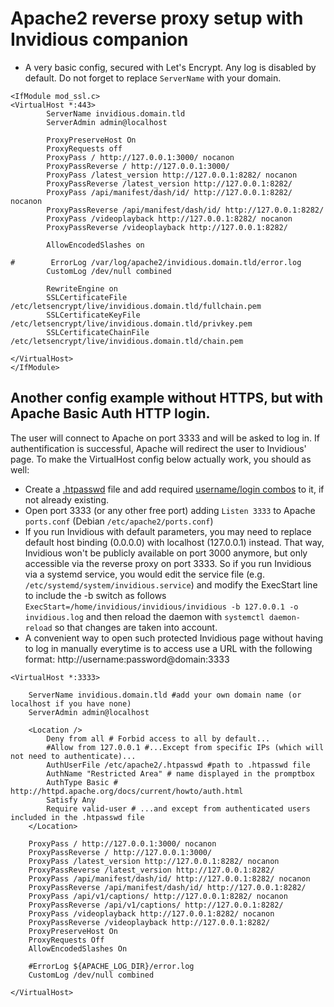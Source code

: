 # Apache2 reverse proxy setup with Invidious companion

- A very basic config, secured with Let's Encrypt. Any log is disabled by default. Do not forget to replace `ServerName` with your domain.

```
<IfModule mod_ssl.c>
<VirtualHost *:443>
        ServerName invidious.domain.tld
        ServerAdmin admin@localhost

        ProxyPreserveHost On
        ProxyRequests off
        ProxyPass / http://127.0.0.1:3000/ nocanon
        ProxyPassReverse / http://127.0.0.1:3000/
        ProxyPass /latest_version http://127.0.0.1:8282/ nocanon
        ProxyPassReverse /latest_version http://127.0.0.1:8282/
        ProxyPass /api/manifest/dash/id/ http://127.0.0.1:8282/ nocanon
        ProxyPassReverse /api/manifest/dash/id/ http://127.0.0.1:8282/
        ProxyPass /videoplayback http://127.0.0.1:8282/ nocanon
        ProxyPassReverse /videoplayback http://127.0.0.1:8282/

        AllowEncodedSlashes on

#        ErrorLog /var/log/apache2/invidious.domain.tld/error.log
        CustomLog /dev/null combined

        RewriteEngine on
        SSLCertificateFile /etc/letsencrypt/live/invidious.domain.tld/fullchain.pem
        SSLCertificateKeyFile /etc/letsencrypt/live/invidious.domain.tld/privkey.pem
        SSLCertificateChainFile /etc/letsencrypt/live/invidious.domain.tld/chain.pem

</VirtualHost>
</IfModule>
```

## Another config example without HTTPS, but with Apache Basic Auth HTTP login.


The user will connect to Apache on port 3333 and will be asked to log in. If authentification is successful, Apache will redirect the user to Invidious' page.
To make the VirtualHost config below actually work, you should as well:

  - Create a [.htpasswd](http://httpd.apache.org/docs/current/programs/htpasswd.html) file and add required [username/login combos](http://aspirine.org/htpasswd_en.html) to it, if not already existing.
  - Open port 3333 (or any other free port) adding `Listen 3333` to Apache `ports.conf` (Debian `/etc/apache2/ports.conf`)
  - If you run Invidious with default parameters, you may need to replace default host binding (0.0.0.0) with localhost (127.0.0.1) instead. That way, Invidious won't be publicly available on port 3000 anymore, but only accessible via the reverse proxy on port 3333. So if you run Invidious via a systemd service, you would edit the service file (e.g. `/etc/systemd/system/invidious.service`) and modify the ExecStart line to include the -b switch as follows `ExecStart=/home/invidious/invidious/invidious -b 127.0.0.1 -o invidious.log` and then reload the daemon with `systemctl daemon-reload` so that changes are taken into account.
  - A convenient way to open such protected Invidious page without having to log in manually everytime is to access use a URL with the following format: http://username:password@domain:3333

```
<VirtualHost *:3333>

    ServerName invidious.domain.tld #add your own domain name (or localhost if you have none)
    ServerAdmin admin@localhost

    <Location />
        Deny from all # Forbid access to all by default...
        #Allow from 127.0.0.1 #...Except from specific IPs (which will not need to authenticate)...
        AuthUserFile /etc/apache2/.htpasswd #path to .htpasswd file
        AuthName "Restricted Area" # name displayed in the promptbox
        AuthType Basic # http://httpd.apache.org/docs/current/howto/auth.html
        Satisfy Any
        Require valid-user # ...and except from authenticated users included in the .htpasswd file
    </Location>

    ProxyPass / http://127.0.0.1:3000/ nocanon
    ProxyPassReverse / http://127.0.0.1:3000/
    ProxyPass /latest_version http://127.0.0.1:8282/ nocanon
    ProxyPassReverse /latest_version http://127.0.0.1:8282/
    ProxyPass /api/manifest/dash/id/ http://127.0.0.1:8282/ nocanon
    ProxyPassReverse /api/manifest/dash/id/ http://127.0.0.1:8282/
    ProxyPass /api/v1/captions/ http://127.0.0.1:8282/ nocanon
    ProxyPassReverse /api/v1/captions/ http://127.0.0.1:8282/
    ProxyPass /videoplayback http://127.0.0.1:8282/ nocanon
    ProxyPassReverse /videoplayback http://127.0.0.1:8282/
    ProxyPreserveHost On
    ProxyRequests Off
    AllowEncodedSlashes On

    #ErrorLog ${APACHE_LOG_DIR}/error.log
    CustomLog /dev/null combined

</VirtualHost>
```
